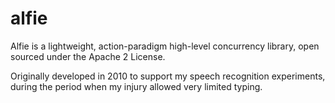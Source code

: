 alfie
=====

Alfie is a lightweight, action-paradigm high-level concurrency library, open sourced under the Apache 2 License. 

Originally developed in 2010 to support my speech recognition experiments, during the period when my injury allowed very limited typing.
